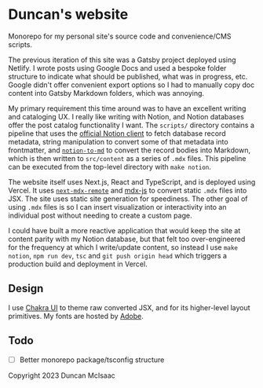 # Duncan's website

Monorepo for my personal site's source code and convenience/CMS scripts.

The previous iteration of this site was a Gatsby project deployed using Netlify. I wrote posts using Google Docs and used a bespoke folder structure to indicate what should be published, what was in progress, etc. Google didn't offer convenient export options so I had to manually copy doc content into Gatsby Markdown folders, which was annoying.

My primary requirement this time around was to have an excellent writing and cataloging UX. I really like writing with Notion, and Notion databases offer the post catalog functionality I want. The `scripts/` directory contains a pipeline that uses the [official Notion client](https://www.npmjs.com/package/@notionhq/client) to fetch database record metadata, string manipulation to convert some of that metadata into frontmatter, and [`notion-to-md`](https://www.npmjs.com/package/notion-to-md) to convert the record bodies into Markdown, which is then written to `src/content` as a series of `.mdx` files. This pipeline can be executed from the top-level directory with `make notion`.

The website itself uses Next.js, React and TypeScript, and is deployed using Vercel. It uses [`next-mdx-remote`](https://github.com/hashicorp/next-mdx-remote) and [mdx-js](https://mdxjs.com/) to convert static `.mdx` files into JSX. The site uses static site generation for speediness. The other goal of using `.mdx` files is so I can insert visualization or interactivity into an individual post without needing to create a custom page.

I could have built a more reactive application that would keep the site at content parity with my Notion database, but that felt too over-engineered for the frequency at which I write/update content, so instead I use `make notion`, `npm run dev`, `tsc` and `git push origin head` which triggers a production build and deployment in Vercel. 

## Design
I use [Chakra UI](https://chakra-ui.com/) to theme raw converted JSX, and for its higher-level layout primitives. My fonts are hosted by [Adobe](https://fonts.adobe.com/). 


## Todo
- [ ] Better monorepo package/tsconfig structure

Copyright 2023 Duncan McIsaac